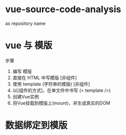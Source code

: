 # vue-source-code-analysis
as repository name
# vue 与 模版

步骤

1. 编写 模版  
  1. 直接在 HTML 中写模版 [非组件]
  2. 使用 template (字符串的模版) [非组件]
  3. 以[组件的方式]，在单文件中书写 (< template />)
2. 创建Vue实例
3. 将Vue挂载到模版上(mount)，并生成真实的DOM


# 数据绑定到模版

